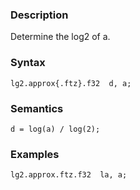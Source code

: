 ### Description

Determine the log2 of a.

### Syntax

```
lg2.approx{.ftz}.f32  d, a;
```

### Semantics

```
d = log(a) / log(2);
```

### Examples

```
lg2.approx.ftz.f32  la, a;
```

